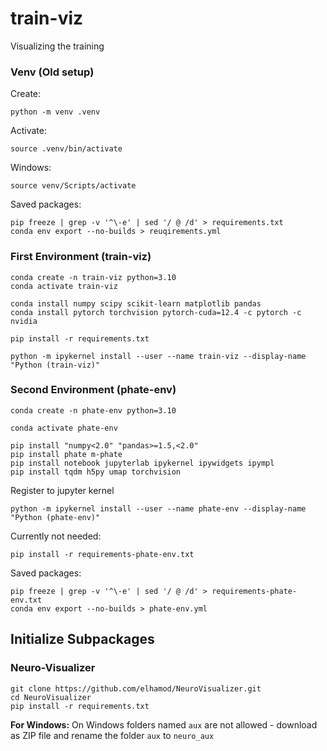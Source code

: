 # train-viz
Visualizing the training

### Venv (Old setup)

Create:
```
python -m venv .venv
```

Activate:
```
source .venv/bin/activate
```
Windows:
```
source venv/Scripts/activate
```

Saved packages:
```
pip freeze | grep -v '^\-e' | sed '/ @ /d' > requirements.txt
conda env export --no-builds > reuqirements.yml
```

### First Environment (train-viz)

```
conda create -n train-viz python=3.10
conda activate train-viz

conda install numpy scipy scikit-learn matplotlib pandas
conda install pytorch torchvision pytorch-cuda=12.4 -c pytorch -c nvidia

pip install -r requirements.txt

python -m ipykernel install --user --name train-viz --display-name "Python (train-viz)"
```


### Second Environment (phate-env)

```
conda create -n phate-env python=3.10

conda activate phate-env

pip install "numpy<2.0" "pandas>=1.5,<2.0"
pip install phate m-phate
pip install notebook jupyterlab ipykernel ipywidgets ipympl
pip install tqdm h5py umap torchvision
```

Register to jupyter kernel
```
python -m ipykernel install --user --name phate-env --display-name "Python (phate-env)"
```

Currently not needed:
```
pip install -r requirements-phate-env.txt
```


Saved packages:
```
pip freeze | grep -v '^\-e' | sed '/ @ /d' > requirements-phate-env.txt
conda env export --no-builds > phate-env.yml
```

## Initialize Subpackages
### Neuro-Visualizer
```
git clone https://github.com/elhamod/NeuroVisualizer.git
cd NeuroVisualizer
pip install -r requirements.txt
```
**For Windows:** On Windows folders named `aux` are not allowed - download as ZIP file and rename the folder `aux` to `neuro_aux`

